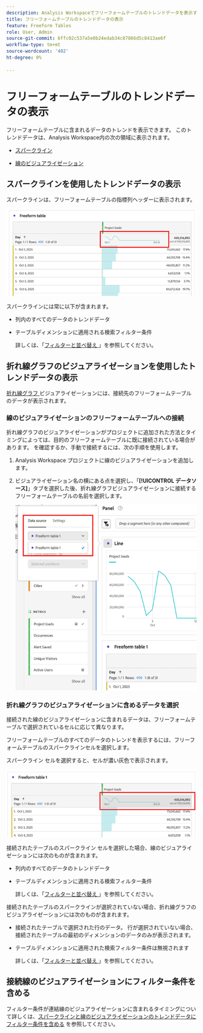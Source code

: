 ```yaml
---
description: Analysis Workspaceでフリーフォームテーブルのトレンドデータを表示する方法を説明します。
title: フリーフォームテーブルのトレンドデータの表示
feature: Freeform Tables
role: User, Admin
source-git-commit: 6ffc02c537a5e0b24edab34c87866d5c8413ae6f
workflow-type: tm+mt
source-wordcount: '402'
ht-degree: 0%

---
```


# フリーフォームテーブルのトレンドデータの表示

フリーフォームテーブルに含まれるデータのトレンドを表示できます。 このトレンドデータは、Analysis Workspace内の次の領域に表示されます。

* [スパークライン](#use-sparklines-to-view-trended-data)

* [線のビジュアライゼーション](#use-line-visualizations-to-view-trended-data)

## スパークラインを使用したトレンドデータの表示

スパークラインは、フリーフォームテーブルの指標列ヘッダーに表示されます。

![&#x200B; フリーフォームテーブルのスパークライン &#x200B;](assets/table-sparkline.png)

スパークラインには常に以下が含まれます。

* 列内のすべてのデータのトレンドデータ

* テーブルディメンションに適用される検索フィルター条件

  詳しくは、「[&#x200B; フィルターと並べ替え &#x200B;](/help/analysis-workspace/visualizations/freeform-table/filter-and-sort.md)」を参照してください。

## 折れ線グラフのビジュアライゼーションを使用したトレンドデータの表示

[&#x200B; 折れ線グラフ &#x200B;](/help/analysis-workspace/visualizations/line.md) ビジュアライゼーションには、接続先のフリーフォームテーブルのデータが表示されます。

### 線のビジュアライゼーションのフリーフォームテーブルへの接続

折れ線グラフのビジュアライゼーションがプロジェクトに追加された方法とタイミングによっては、目的のフリーフォームテーブルに既に接続されている場合があります。 を確認するか、手動で接続するには、次の手順を使用します。

1. Analysis Workspace プロジェクトに線のビジュアライゼーションを追加します。

1. ビジュアライゼーション名の横にある点を選択し、「**[!UICONTROL データソース]**」タブを選択した後、折れ線グラフビジュアライゼーションに接続するフリーフォームテーブルの名前を選択します。

   ![&#x200B; フリーフォームテーブルに接続された線のビジュアライゼーション &#x200B;](assets/table-line-viz.png)

### 折れ線グラフのビジュアライゼーションに含めるデータを選択

接続された線のビジュアライゼーションに含まれるデータは、フリーフォームテーブルで選択されているセルに応じて異なります。

フリーフォームテーブルのすべてのデータのトレンドを表示するには、フリーフォームテーブルのスパークラインセルを選択します。

スパークライン セルを選択すると、セルが濃い灰色で表示されます。

![&#x200B; スパークラインを選択 &#x200B;](assets/table-sparkline-selected.png)

接続されたテーブルのスパークライン セルを選択した場合、線のビジュアライゼーションには次のものが含まれます。

* 列内のすべてのデータのトレンドデータ

* テーブルディメンションに適用される検索フィルター条件

  詳しくは、「[&#x200B; フィルターと並べ替え &#x200B;](/help/analysis-workspace/visualizations/freeform-table/filter-and-sort.md)」を参照してください。

接続されたテーブルのスパークラインが選択されていない場合、折れ線グラフのビジュアライゼーションには次のものが含まれます。

* 接続されたテーブルで選択された行のデータ。 行が選択されていない場合、接続されたテーブルの最初のディメンションのデータのみが表示されます。

* テーブルディメンションに適用された検索フィルター条件は無視されます

  詳しくは、「[&#x200B; フィルターと並べ替え &#x200B;](/help/analysis-workspace/visualizations/freeform-table/filter-and-sort.md)」を参照してください。


## 接続線のビジュアライゼーションにフィルター条件を含める

フィルター条件が連結線のビジュアライゼーションに含まれるタイミングについて詳しくは、[&#x200B; スパークラインと線のビジュアライゼーションのトレンドデータにフィルター条件を含める &#x200B;](/help/analysis-workspace/visualizations/freeform-table/filter-and-sort.md#include-filter-criteria-in-trended-data-in-sparklines-and-line-visualizations) を参照してください。

